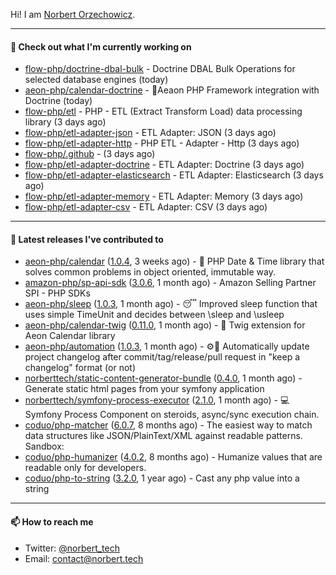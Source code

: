 Hi!
I am [Norbert Orzechowicz](https://norbert.tech/).

---

#### 👷 Check out what I'm currently working on

- [flow-php/doctrine-dbal-bulk](https://github.com/flow-php/doctrine-dbal-bulk) - Doctrine DBAL Bulk Operations for selected database engines  (today)
- [aeon-php/calendar-doctrine](https://github.com/aeon-php/calendar-doctrine) - 📅Aeaon PHP Framework integration with Doctrine (today)
- [flow-php/etl](https://github.com/flow-php/etl) - PHP - ETL (Extract Transform Load) data processing library  (3 days ago)
- [flow-php/etl-adapter-json](https://github.com/flow-php/etl-adapter-json) - ETL Adapter: JSON (3 days ago)
- [flow-php/etl-adapter-http](https://github.com/flow-php/etl-adapter-http) - PHP ETL - Adapter - Http (3 days ago)
- [flow-php/.github](https://github.com/flow-php/.github) -  (3 days ago)
- [flow-php/etl-adapter-doctrine](https://github.com/flow-php/etl-adapter-doctrine) - ETL Adapter: Doctrine (3 days ago)
- [flow-php/etl-adapter-elasticsearch](https://github.com/flow-php/etl-adapter-elasticsearch) - ETL Adapter: Elasticsearch (3 days ago)
- [flow-php/etl-adapter-memory](https://github.com/flow-php/etl-adapter-memory) - ETL Adapter: Memory (3 days ago)
- [flow-php/etl-adapter-csv](https://github.com/flow-php/etl-adapter-csv) - ETL Adapter: CSV (3 days ago)

---

#### 🔭 Latest releases I've contributed to

- [aeon-php/calendar](https://github.com/aeon-php/calendar) ([1.0.4](https://github.com/aeon-php/calendar/releases/tag/1.0.4), 3 weeks ago) - 📅 PHP Date &amp; Time library that solves common problems in object oriented, immutable way. 
- [amazon-php/sp-api-sdk](https://github.com/amazon-php/sp-api-sdk) ([3.0.6](https://github.com/amazon-php/sp-api-sdk/releases/tag/3.0.6), 1 month ago) - Amazon Selling Partner SPI - PHP SDKs
- [aeon-php/sleep](https://github.com/aeon-php/sleep) ([1.0.3](https://github.com/aeon-php/sleep/releases/tag/1.0.3), 1 month ago) - 😴 Improved sleep function that uses simple TimeUnit and decides between \sleep and \usleep
- [aeon-php/calendar-twig](https://github.com/aeon-php/calendar-twig) ([0.11.0](https://github.com/aeon-php/calendar-twig/releases/tag/0.11.0), 1 month ago) - 🌱 Twig extension for Aeon Calendar library 
- [aeon-php/automation](https://github.com/aeon-php/automation) ([1.0.3](https://github.com/aeon-php/automation/releases/tag/1.0.3), 1 month ago) - ⚙️📝 Automatically update project changelog after commit/tag/release/pull request in &#34;keep a changelog&#34; format (or not) 
- [norberttech/static-content-generator-bundle](https://github.com/norberttech/static-content-generator-bundle) ([0.4.0](https://github.com/norberttech/static-content-generator-bundle/releases/tag/0.4.0), 1 month ago) - Generate static html pages from your symfony application
- [norberttech/symfony-process-executor](https://github.com/norberttech/symfony-process-executor) ([2.1.0](https://github.com/norberttech/symfony-process-executor/releases/tag/2.1.0), 1 month ago) - 💻 Symfony Process Component on steroids, async/sync execution chain.
- [coduo/php-matcher](https://github.com/coduo/php-matcher) ([6.0.7](https://github.com/coduo/php-matcher/releases/tag/6.0.7), 8 months ago) - The easiest way to match data structures like JSON/PlainText/XML against readable patterns. Sandbox:
- [coduo/php-humanizer](https://github.com/coduo/php-humanizer) ([4.0.2](https://github.com/coduo/php-humanizer/releases/tag/4.0.2), 8 months ago) - Humanize values that are readable only for developers.
- [coduo/php-to-string](https://github.com/coduo/php-to-string) ([3.2.0](https://github.com/coduo/php-to-string/releases/tag/3.2.0), 1 year ago) - Cast any php value into a string 

---

#### 📫 How to reach me

- Twitter: [@norbert_tech](https://twitter.com/norbert_tech)
- Email: [contact@norbert.tech](mailto://contact@norbert.tech)